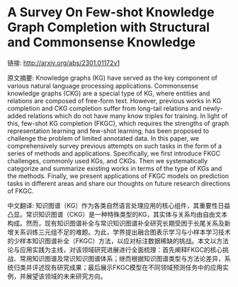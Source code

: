 # A Survey On Few-shot Knowledge Graph Completion with Structural and Commonsense Knowledge

链接: http://arxiv.org/abs/2301.01172v1

原文摘要:
Knowledge graphs (KG) have served as the key component of various natural
language processing applications. Commonsense knowledge graphs (CKG) are a
special type of KG, where entities and relations are composed of free-form
text. However, previous works in KG completion and CKG completion suffer from
long-tail relations and newly-added relations which do not have many know
triples for training. In light of this, few-shot KG completion (FKGC), which
requires the strengths of graph representation learning and few-shot learning,
has been proposed to challenge the problem of limited annotated data. In this
paper, we comprehensively survey previous attempts on such tasks in the form of
a series of methods and applications. Specifically, we first introduce FKGC
challenges, commonly used KGs, and CKGs. Then we systematically categorize and
summarize existing works in terms of the type of KGs and the methods. Finally,
we present applications of FKGC models on prediction tasks in different areas
and share our thoughts on future research directions of FKGC.

中文翻译:
知识图谱（KG）作为各类自然语言处理应用的核心组件，其重要性日益凸显。常识知识图谱（CKG）是一种特殊类型的KG，其实体与关系均由自由文本构成。然而，现有知识图谱补全与常识知识图谱补全研究长期受困于长尾关系及新增关系训练三元组不足的难题。为此，学界提出融合图表示学习与小样本学习技术的少样本知识图谱补全（FKGC）方法，以应对标注数据稀缺的挑战。本文以方法论与应用实践为主线，对该领域研究进展进行全面梳理：首先阐释FKGC的核心挑战、常用知识图谱及常识知识图谱体系；继而根据知识图谱类型与方法论差异，系统归类并评述现有研究成果；最后展示FKGC模型在不同领域预测任务中的应用实例，并展望该领域的未来研究方向。  

